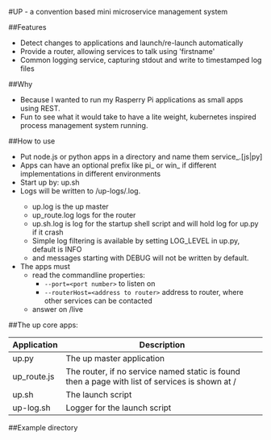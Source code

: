 #UP - a convention based mini microservice management system

##Features
- Detect changes to applications and launch/re-launch automatically
- Provide a router, allowing services to talk using 'firstname'
- Common logging service, capturing stdout and write to timestamped log files 

##Why
- Because I wanted to run my Rasperry Pi applications as small apps using REST.
- Fun to see what it would take to have a lite weight, kubernetes inspired process management system running.

##How to use
- Put node.js or python apps in a directory and name them service_<name>.[js|py]
- Apps can have an optional prefix like pi_ or win_ if different implementations in different environments
- Start up by: up.sh <dirname> <port> <env>
- Logs will be written to <dirname>/up-logs/<name>.log.
  - up.log is the up master
  - up_route.log logs for the router
  - up.sh.log is log for the startup shell script and will hold log for up.py if it crash
  - Simple log filtering is available by setting LOG_LEVEL in up.py, default is INFO 
  - and messages starting with DEBUG will not be written by default.
- The apps must
  - read the commandline properties:
    - ```--port=<port number>``` to listen on
    - ```--routerHost=<address to router>``` address to router, where other services can be contacted
  - answer on /live


##The up core apps:

|Application|Description|
|-----------|-----------|
| up.py | The up master application|
| up_route.js| The router, if no service named static is found then a page with list of services is shown at / |
| up.sh | The launch script |
| up-log.sh | Logger for the launch script|

##Example directory



